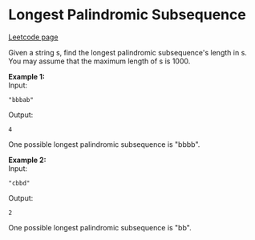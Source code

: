 # Longest Palindromic Subsequence
[Leetcode page](https://leetcode.com/problems/longest-palindromic-subsequence/description)

Given a string s, find the longest palindromic subsequence's length in s. You
may assume that the maximum length of s is 1000.

**Example 1:**  
Input:

    
    
    "bbbab"
    

Output:

    
    
    4
    

One possible longest palindromic subsequence is "bbbb".

**Example 2:**  
Input:

    
    
    "cbbd"
    

Output:

    
    
    2
    

One possible longest palindromic subsequence is "bb".

